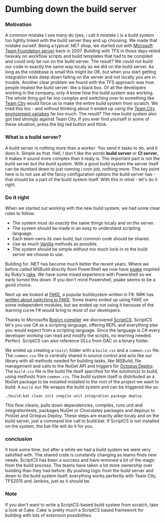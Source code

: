 Dumbing down the build server
===
### Motivation
A common mistake I see many do (yes, i call it *mistake* ) is a build system too tightly linked with the build server they end up choosing. We made that mistake ourself. Being a typical .NET shop, we started out with [Microsoft Team Foundation server](https://www.visualstudio.com/en-us/products/tfs-overview-vs.aspx) back in 2007. Building with TFS in those days relied heavaly on workflow scripts and build templates that had to be compiled and could *only* be run on the build server. The result? We could not build our code in exactly the same way localy as we did on the build server. As long as the codebase is small this might be OK, but when you start getting integration tests deep down failing on the server and not locally you are in trouble. Another clear problem we found with the TFS approach was how people treated the build server: like a black box. Of all the developers working in the company, only 4 knew how the build system was working. The whole thing got far too complex and switching over to something like [Team City](https://www.jetbrains.com/teamcity/) would force us to make the entire build system from scratch. We tried this too - and without thinking about it ended up using the [Team City 
environment variabes](https://confluence.jetbrains.com/display/TCD9/Predefined+Build+Parameters) far too much. The result? The new build system also got tied strongly against Team City. If you ever find yourself in some of these situation, press the big red button and think.

### What is a build server? 
A build server is nothing more than a *worker*. You send it tasks to do, and it does it. Simple as that. Hell, I don't like the words **build server** or **CI server**, it makes it sound more complex than it realy is. The important part is not the build server but the *build system*. With a good build system the server itself can be dumbed down to just running i cron job, nothing more. The key point here is to not use all the fancy configuration options the build server has - that should be a part of the build system itself. With this in mind - let's do it right.

### Do it right 
When we started out working with the new build system, we had some clear rules to follow: 

* The system must do *exactly*  the same things localy and on the server.
* The system should be made in an easy to understand scripting language.
* Each team owns its own build, but common code should be shared.
* Use as much [Vanilla](https://en.wikipedia.org/wiki/Vanilla_software) methods as possible.
* The system should be simple without too much lock-in to the build server we choose to use. 

Building for .NET has become much better the recent years. Where we before called MSBuild directly from PowerShell we now have [psake](https://github.com/psake/psake) inspired by Ruby's  [rake](https://github.com/ruby/rake). We have some mixed experience with Powershell so we early turned this down. If you don't mind Powershell, psake seems to be a good choice.

Next up we looked at [FAKE](https://fsharp.github.io/FAKE/), a popular buildsystem written in F#. NRK has [written about switching to FAKE](https://nrkbeta.no/2015/11/10/how-i-learned-to-stop-worrying-and-love-the-ci-server/). Some teams ended up using FAKE on some independent modules, but we ended up not using it becouse of the learning curve F# would bring to most of our developers. 

Thanks to Microsofts [Roslyn compiler](https://roslyn.codeplex.com/) we discovered [ScriptCS](http://scriptcs.net/). ScriptCS let's you use C# as a scripting language, offering REPL and everything else you would expect from a scripting language. Since the language is C# every developer working can read and modify the scripts, no learning needed. Perfect. ScriptCS can also reference DLLs from GAC or a binary folder. 

We ended up creating a `tools\` folder with a `build.csx` and a `common.csx` file. The `common.csx` file is centrally shared in source control and acts like our library with all methods needed for building tasks, like MSBuild, file management and calls to the NuGet API and triggers for [Octopus Deploy](https://octopus.com/). The `build.csx`  file is the build file itself specified for the solution(s) to build, using methods from `common.csx`. The build system itself is distributed as a NuGet package to be installed installed to the root of the project we want to build. A `build.bat` file wrapps the build system and can be triggered like so:
		
	./build.bat clean init compile unit integration package deploy

This flow cleans, pulls down dependencies, compiles, runs unit and integrationtests, packages NuGet or Chocolatey packages and deploys to ProGet and Octopus Deploy. These steps are exactly alike localy and on the build server, just a command line call to build.bat. If ScriptCS is not installed on the system, the bat-file will do it for you. 

### conclusion

It took some time, but after a while we had a build system we were very satisfied with. The shared code is constantly changing as teams finds new needs. ScriptCS has been a success and have removed a lot of the magic from the build process. The teams have taken a lot more ownership over building than they had before. By pushing logic from the build server and down to the build system itself, everything works perfectly with Team City, TFS2015 and Jenkins, just as it should be. 

### Note

If you don't want to write a ScriptCS-based build system from scratch, take a look at Cake. Cake is pretty much a ScriptCS based framework for building with lots of extension possibilities.
